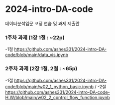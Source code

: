 # 2024-intro-DA-code
데이터분석입문 코딩 연습 및 과제 제출란


### 1주차 과제 (1장 1절 : ~22p)

-1절
https://github.com/ashes331/2024-intro-DA-code/blob/main/data_vis.ipynb


### 2주차 과제 (2장 1절, 2절 : ~65p)

-1절
https://github.com/ashes331/2024-intro-DA-code/blob/main/w02_1_python_basic.ipynb / 
-2절
https://github.com/ashes331/2024-intro-DA-code-H.W/blob/main/w02_2_control_flow_function.ipynb
